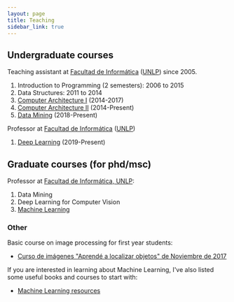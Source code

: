 ```yaml
---
layout: page
title: Teaching
sidebar_link: true
---
```



## Undergraduate courses
Teaching assistant at [Facultad de Informática](http://info.unlp.edu.ar) ([UNLP](http://unlp.edu.ar)) since 2005.

1.  Introduction to Programming (2 semesters): 2006 to 2015
2.  Data Structures: 2011 to 2014
3.  [Computer Architecture I](http://weblidi.info.unlp.edu.ar/catedras/organizacion/index.php) (2014-2017)
4.  [Computer Architecture II](http://weblidi.info.unlp.edu.ar/catedras/arquitecturap2003/) (2014-Present)
5.  [Data Mining](http://weblidi.info.unlp.edu.ar/catedras/md_si/) (2018-Present)

Professor at [Facultad de Informática](http://info.unlp.edu.ar) ([UNLP](http://unlp.edu.ar))

1.  [Deep Learning](https://gestiondeaulas.info.unlp.edu.ar/cartelera/#form[materia]=295) (2019-Present)

## Graduate courses (for phd/msc) 

Professor at [Facultad de Informática, UNLP](https://www.info.unlp.edu.ar/):

1. Data Mining
2. Deep Learning for Computer Vision
3. [Machine Learning](courses/aa2018/index.html)

### Other

Basic course on image processing for first year students:
*   [Curso de imágenes "Aprendé a localizar objetos" de Noviembre de 2017](courses/images/index.html)

If you are interested in learning about Machine Learning, I've also listed some useful books and courses to start with:
* [Machine Learning resources](/ml)